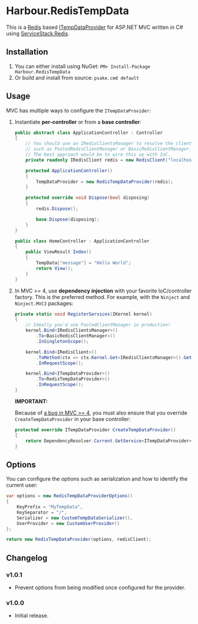 Harbour.RedisTempData
=====================

This is a [Redis](http://redis.io/) based [ITempDataProvider](http://msdn.microsoft.com/en-us/library/system.web.mvc.itempdataprovider%28v=vs.118%29.aspx) for ASP.NET MVC
written in C# using [ServiceStack.Redis](https://github.com/ServiceStack/ServiceStack.Redis).

Installation
------------

1. You can either install using NuGet: `PM> Install-Package Harbour.RedisTempData`
2. Or build and install from source: `psake.cmd default`

Usage
-----

MVC has multiple ways to configure the `ITempDataProvider`:

1. Instantiate **per-controller** or from a **base controller**:

    ```csharp
    public abstract class ApplicationController : Controller
    {
        // You should use an IRedisClientsManager to resolve the client
        // such as PooledRedisClientManager or BasicRedisClientManager.
        // The best approach would be to wire this up with IoC.
        private readonly IRedisClient redis = new RedisClient("localhost:6379");
    
        protected ApplicationController()
        {
            TempDataProvider = new RedisTempDataProvider(redis);
        }
    
        protected override void Dispose(bool disposing)
        {
            redis.Dispose();
    
            base.Dispose(disposing);
        }
    }
    
    public class HomeController : ApplicationController
    {
        public ViewResult Index()
        {
            TempData["message"] = "Hello World";
            return View();
        }
    }
    ```

2. In MVC >= 4, use **dependency injection** with your favorite IoC/controller factory. This is the preferred method. For example, with the `Ninject` and `Ninject.MVC3` packages:

    ```csharp
    private static void RegisterServices(IKernel kernel)
    {
        // Ideally you'd use PooledClientManager in production!
        kernel.Bind<IRedisClientsManager>()
            .To<BasicRedisClientManager>()
            .InSingletonScope();
    
        kernel.Bind<IRedisClient>()
            .ToMethod(ctx => ctx.Kernel.Get<IRedisClientsManager>().GetClient())
            .InRequestScope();
    
        kernel.Bind<ITempDataProvider>()
            .To<RedisTempDataProvider>()
            .InRequestScope();
    }        
    ```
    
    **IMPORTANT:**

    Because of [a bug in MVC >= 4](https://aspnetwebstack.codeplex.com/workitem/1692), you must also ensure that you override `CreateTempDataProvider` in your base controller:

    ```csharp
    protected override ITempDataProvider CreateTempDataProvider()
    {
        return DependencyResolver.Current.GetService<ITempDataProvider>();
    }
    ```

Options
-------

You can configure the options such as serialization and how to identify
the current user:

```csharp
var options = new RedisTempDataProviderOptions()
{
    KeyPrefix = "MyTempData",
    KeySeparator = "/",
    Serializer = new CustomTempDataSerializer(),
    UserProvider = new CustomUserProvider()
};

return new RedisTempDataProvider(options, redisClient);
```

Changelog
---------

### v1.0.1
- Prevent options from being modified once configured for the provider.

### v1.0.0
- Initial release.
